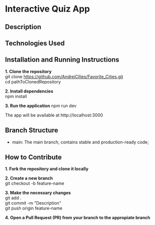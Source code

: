 # Interactive Quiz App

## Description

## Technologies Used

## Installation and Running Instructions

**1. Clone the repository**  
git clone https://github.com/AndreiCIlies/Favorite_Cities.git  
cd pathToClonedRepository

**2. Install dependencies**  
npm install

**3. Run the application** 
npm run dev

The app will be available at http://localhost:3000

## Branch Structure

- main: The main branch, contains stable and production-ready code;

## How to Contribute

**1. Fork the repository and clone it locally**

**2. Create a new branch**  
git checkout -b feature-name

**3. Make the necessary changes**  
git add .  
git commit -m "Description"  
git push origin feature-name

**4. Open a Pull Request (PR) from your branch to the appropiate branch**
